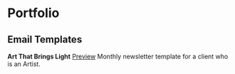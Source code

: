 # Portfolio

## Email Templates

**Art That Brings Light**
[Preview](https://i.ibb.co/31T8BBC/preview-sg-email-newsletter.png)
Monthly newsletter template for a client who is an Artist. 
